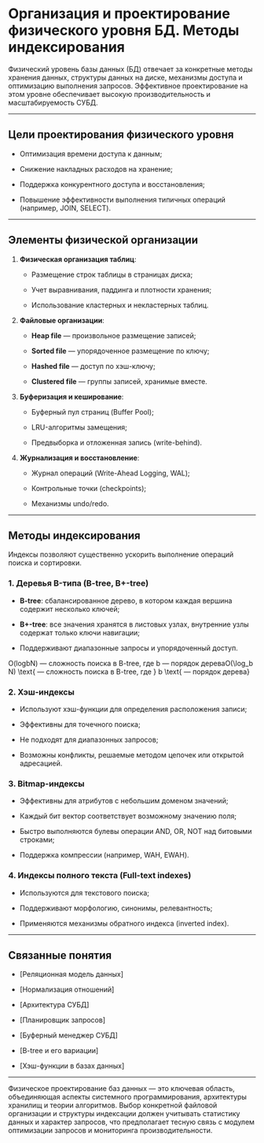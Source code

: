 # Организация и проектирование физического уровня БД. Методы индексирования

Физический уровень базы данных (БД) отвечает за конкретные методы хранения данных, структуры данных на диске, механизмы доступа и оптимизацию выполнения запросов. Эффективное проектирование на этом уровне обеспечивает высокую производительность и масштабируемость СУБД.

---

## Цели проектирования физического уровня

- Оптимизация времени доступа к данным;
    
- Снижение накладных расходов на хранение;
    
- Поддержка конкурентного доступа и восстановления;
    
- Повышение эффективности выполнения типичных операций (например, JOIN, SELECT).
    

---

## Элементы физической организации

1. **Физическая организация таблиц**:
    
    - Размещение строк таблицы в страницах диска;
        
    - Учет выравнивания, паддинга и плотности хранения;
        
    - Использование кластерных и некластерных таблиц.
        
2. **Файловые организации**:
    
    - **Heap file** — произвольное размещение записей;
        
    - **Sorted file** — упорядоченное размещение по ключу;
        
    - **Hashed file** — доступ по хэш-ключу;
        
    - **Clustered file** — группы записей, хранимые вместе.
        
3. **Буферизация и кеширование**:
    
    - Буферный пул страниц (Buffer Pool);
        
    - LRU-алгоритмы замещения;
        
    - Предвыборка и отложенная запись (write-behind).
        
4. **Журнализация и восстановление**:
    
    - Журнал операций (Write-Ahead Logging, WAL);
        
    - Контрольные точки (checkpoints);
        
    - Механизмы undo/redo.
        

---

## Методы индексирования

Индексы позволяют существенно ускорить выполнение операций поиска и сортировки.

### 1. Деревья B-типа (B-tree, B+-tree)

- **B-tree**: сбалансированное дерево, в котором каждая вершина содержит несколько ключей;
    
- **B+-tree**: все значения хранятся в листовых узлах, внутренние узлы содержат только ключи навигации;
    
- Поддерживают диапазонные запросы и упорядоченный доступ.
    

O(log⁡bN) — сложность поиска в B-tree, где b — порядок дереваO(\log_b N) \text{ — сложность поиска в B-tree, где } b \text{ — порядок дерева}

### 2. Хэш-индексы

- Используют хэш-функции для определения расположения записи;
    
- Эффективны для точечного поиска;
    
- Не подходят для диапазонных запросов;
    
- Возможны конфликты, решаемые методом цепочек или открытой адресацией.
    

### 3. Bitmap-индексы

- Эффективны для атрибутов с небольшим доменом значений;
    
- Каждый бит вектор соответствует возможному значению поля;
    
- Быстро выполняются булевы операции AND, OR, NOT над битовыми строками;
    
- Поддержка компрессии (например, WAH, EWAH).
    

### 4. Индексы полного текста (Full-text indexes)

- Используются для текстового поиска;
    
- Поддерживают морфологию, синонимы, релевантность;
    
- Применяются механизмы обратного индекса (inverted index).
    

---

## Связанные понятия

- [Реляционная модель данных]
    
- [Нормализация отношений]
    
- [Архитектура СУБД]
    
- [Планировщик запросов]
    
- [Буферный менеджер СУБД]
    
- [B-tree и его вариации]
    
- [Хэш-функции в базах данных]
    

---

Физическое проектирование баз данных — это ключевая область, объединяющая аспекты системного программирования, архитектуры хранилищ и теории алгоритмов. Выбор конкретной файловой организации и структуры индексации должен учитывать статистику данных и характер запросов, что предполагает тесную связь с модулем оптимизации запросов и мониторинга производительности.